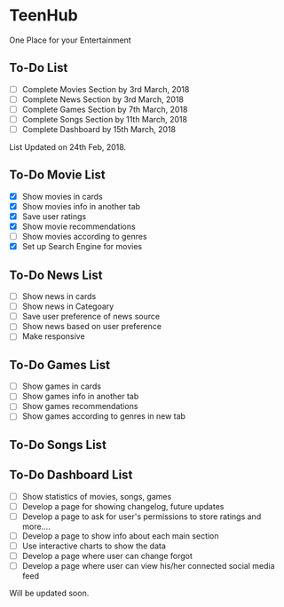 # TeenHub
One Place for your Entertainment

## To-Do List

- [ ] Complete Movies Section by 3rd March, 2018
- [ ] Complete News Section by 3rd March, 2018
- [ ] Complete Games Section by 7th March, 2018
- [ ] Complete Songs Section by 11th March, 2018
- [ ] Complete Dashboard by 15th March, 2018

List Updated on 24th Feb, 2018.

## To-Do Movie List

- [X] Show movies in cards
- [X] Show movies info in another tab
- [X] Save user ratings
- [X] Show movie recommendations
- [ ] Show movies according to genres
- [X] Set up Search Engine for movies

## To-Do News List

- [ ] Show news in cards
- [ ] Show news in Categoary
- [ ] Save user preference of news source
- [ ] Show news based on user preference
- [ ] Make responsive

## To-Do Games List

- [ ] Show games in cards
- [ ] Show games info in another tab
- [ ] Show games recommendations
- [ ] Show games according to genres in new tab

## To-Do Songs List

## To-Do Dashboard List

- [ ] Show statistics of movies, songs, games
- [ ] Develop a page for showing changelog, future updates
- [ ] Develop a page to ask for user's permissions to store ratings and more....
- [ ] Develop a page to show info about each main section
- [ ] Use interactive charts to show the data
- [ ] Develop a page where user can change forgot
- [ ] Develop a page where user can view his/her connected social media feed

Will be updated soon.
